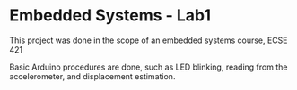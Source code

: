 # Embedded Systems - Lab1

This project was done in the scope of an embedded systems course, ECSE 421

Basic Arduino procedures are done, such as LED blinking, reading from the accelerometer, and displacement estimation.
